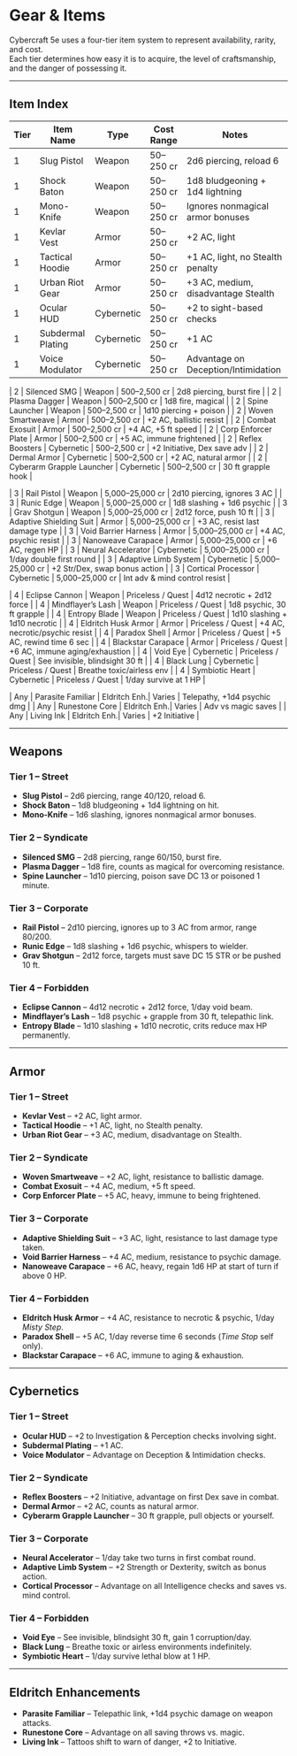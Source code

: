 # Gear & Items

Cybercraft 5e uses a four-tier item system to represent availability, rarity, and cost.  
Each tier determines how easy it is to acquire, the level of craftsmanship, and the danger of possessing it.

---

## Item Index

| Tier | Item Name               | Type         | Cost Range | Notes |
|------|------------------------|--------------|------------|-------|
| 1    | Slug Pistol             | Weapon       | 50–250 cr  | 2d6 piercing, reload 6 |
| 1    | Shock Baton             | Weapon       | 50–250 cr  | 1d8 bludgeoning + 1d4 lightning |
| 1    | Mono-Knife              | Weapon       | 50–250 cr  | Ignores nonmagical armor bonuses |
| 1    | Kevlar Vest             | Armor        | 50–250 cr  | +2 AC, light |
| 1    | Tactical Hoodie         | Armor        | 50–250 cr  | +1 AC, light, no Stealth penalty |
| 1    | Urban Riot Gear         | Armor        | 50–250 cr  | +3 AC, medium, disadvantage Stealth |
| 1    | Ocular HUD              | Cybernetic   | 50–250 cr  | +2 to sight-based checks |
| 1    | Subdermal Plating       | Cybernetic   | 50–250 cr  | +1 AC |
| 1    | Voice Modulator         | Cybernetic   | 50–250 cr  | Advantage on Deception/Intimidation |

| 2    | Silenced SMG            | Weapon       | 500–2,500 cr | 2d8 piercing, burst fire |
| 2    | Plasma Dagger           | Weapon       | 500–2,500 cr | 1d8 fire, magical |
| 2    | Spine Launcher          | Weapon       | 500–2,500 cr | 1d10 piercing + poison |
| 2    | Woven Smartweave        | Armor        | 500–2,500 cr | +2 AC, ballistic resist |
| 2    | Combat Exosuit          | Armor        | 500–2,500 cr | +4 AC, +5 ft speed |
| 2    | Corp Enforcer Plate     | Armor        | 500–2,500 cr | +5 AC, immune frightened |
| 2    | Reflex Boosters         | Cybernetic   | 500–2,500 cr | +2 Initiative, Dex save adv |
| 2    | Dermal Armor            | Cybernetic   | 500–2,500 cr | +2 AC, natural armor |
| 2    | Cyberarm Grapple Launcher | Cybernetic | 500–2,500 cr | 30 ft grapple hook |

| 3    | Rail Pistol             | Weapon       | 5,000–25,000 cr | 2d10 piercing, ignores 3 AC |
| 3    | Runic Edge              | Weapon       | 5,000–25,000 cr | 1d8 slashing + 1d6 psychic |
| 3    | Grav Shotgun            | Weapon       | 5,000–25,000 cr | 2d12 force, push 10 ft |
| 3    | Adaptive Shielding Suit | Armor        | 5,000–25,000 cr | +3 AC, resist last damage type |
| 3    | Void Barrier Harness    | Armor        | 5,000–25,000 cr | +4 AC, psychic resist |
| 3    | Nanoweave Carapace      | Armor        | 5,000–25,000 cr | +6 AC, regen HP |
| 3    | Neural Accelerator      | Cybernetic   | 5,000–25,000 cr | 1/day double first round |
| 3    | Adaptive Limb System    | Cybernetic   | 5,000–25,000 cr | +2 Str/Dex, swap bonus action |
| 3    | Cortical Processor      | Cybernetic   | 5,000–25,000 cr | Int adv & mind control resist |

| 4    | Eclipse Cannon          | Weapon       | Priceless / Quest | 4d12 necrotic + 2d12 force |
| 4    | Mindflayer’s Lash       | Weapon       | Priceless / Quest | 1d8 psychic, 30 ft grapple |
| 4    | Entropy Blade           | Weapon       | Priceless / Quest | 1d10 slashing + 1d10 necrotic |
| 4    | Eldritch Husk Armor     | Armor        | Priceless / Quest | +4 AC, necrotic/psychic resist |
| 4    | Paradox Shell           | Armor        | Priceless / Quest | +5 AC, rewind time 6 sec |
| 4    | Blackstar Carapace      | Armor        | Priceless / Quest | +6 AC, immune aging/exhaustion |
| 4    | Void Eye                | Cybernetic   | Priceless / Quest | See invisible, blindsight 30 ft |
| 4    | Black Lung              | Cybernetic   | Priceless / Quest | Breathe toxic/airless env |
| 4    | Symbiotic Heart         | Cybernetic   | Priceless / Quest | 1/day survive at 1 HP |

| Any  | Parasite Familiar       | Eldritch Enh.| Varies         | Telepathy, +1d4 psychic dmg |
| Any  | Runestone Core          | Eldritch Enh.| Varies         | Adv vs magic saves |
| Any  | Living Ink              | Eldritch Enh.| Varies         | +2 Initiative |

---

## Weapons

### Tier 1 – Street
- **Slug Pistol** – 2d6 piercing, range 40/120, reload 6.
- **Shock Baton** – 1d8 bludgeoning + 1d4 lightning on hit.
- **Mono-Knife** – 1d6 slashing, ignores nonmagical armor bonuses.

### Tier 2 – Syndicate
- **Silenced SMG** – 2d8 piercing, range 60/150, burst fire.
- **Plasma Dagger** – 1d8 fire, counts as magical for overcoming resistance.
- **Spine Launcher** – 1d10 piercing, poison save DC 13 or poisoned 1 minute.

### Tier 3 – Corporate
- **Rail Pistol** – 2d10 piercing, ignores up to 3 AC from armor, range 80/200.
- **Runic Edge** – 1d8 slashing + 1d6 psychic, whispers to wielder.
- **Grav Shotgun** – 2d12 force, targets must save DC 15 STR or be pushed 10 ft.

### Tier 4 – Forbidden
- **Eclipse Cannon** – 4d12 necrotic + 2d12 force, 1/day void beam.
- **Mindflayer’s Lash** – 1d8 psychic + grapple from 30 ft, telepathic link.
- **Entropy Blade** – 1d10 slashing + 1d10 necrotic, crits reduce max HP permanently.

---

## Armor

### Tier 1 – Street
- **Kevlar Vest** – +2 AC, light armor.
- **Tactical Hoodie** – +1 AC, light, no Stealth penalty.
- **Urban Riot Gear** – +3 AC, medium, disadvantage on Stealth.

### Tier 2 – Syndicate
- **Woven Smartweave** – +2 AC, light, resistance to ballistic damage.
- **Combat Exosuit** – +4 AC, medium, +5 ft speed.
- **Corp Enforcer Plate** – +5 AC, heavy, immune to being frightened.

### Tier 3 – Corporate
- **Adaptive Shielding Suit** – +3 AC, light, resistance to last damage type taken.
- **Void Barrier Harness** – +4 AC, medium, resistance to psychic damage.
- **Nanoweave Carapace** – +6 AC, heavy, regain 1d6 HP at start of turn if above 0 HP.

### Tier 4 – Forbidden
- **Eldritch Husk Armor** – +4 AC, resistance to necrotic & psychic, 1/day *Misty Step*.
- **Paradox Shell** – +5 AC, 1/day reverse time 6 seconds (*Time Stop* self only).
- **Blackstar Carapace** – +6 AC, immune to aging & exhaustion.

---

## Cybernetics

### Tier 1 – Street
- **Ocular HUD** – +2 to Investigation & Perception checks involving sight.
- **Subdermal Plating** – +1 AC.
- **Voice Modulator** – Advantage on Deception & Intimidation checks.

### Tier 2 – Syndicate
- **Reflex Boosters** – +2 Initiative, advantage on first Dex save in combat.
- **Dermal Armor** – +2 AC, counts as natural armor.
- **Cyberarm Grapple Launcher** – 30 ft grapple, pull objects or yourself.

### Tier 3 – Corporate
- **Neural Accelerator** – 1/day take two turns in first combat round.
- **Adaptive Limb System** – +2 Strength or Dexterity, switch as bonus action.
- **Cortical Processor** – Advantage on all Intelligence checks and saves vs. mind control.

### Tier 4 – Forbidden
- **Void Eye** – See invisible, blindsight 30 ft, gain 1 corruption/day.
- **Black Lung** – Breathe toxic or airless environments indefinitely.
- **Symbiotic Heart** – 1/day survive lethal blow at 1 HP.

---

## Eldritch Enhancements
- **Parasite Familiar** – Telepathic link, +1d4 psychic damage on weapon attacks.
- **Runestone Core** – Advantage on all saving throws vs. magic.
- **Living Ink** – Tattoos shift to warn of danger, +2 to Initiative.

